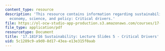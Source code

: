 ```yaml
---
content_type: resource
description: 'This resource contains information regarding sustainability: political
  economy, science, and policy: Critical drivers.'
file: https://ol-ocw-studio-app-production.s3.amazonaws.com/courses/17-181-sustainability-political-economy-science-and-policy-fall-2016/5c1289c9a9d08d1743eae13e315f0aab_MIT17_181F16_Week5.pdf
file_type: application/pdf
resourcetype: Document
title: '17.181F16 Sustainability: Lecture Slides 5 - Critical Drivers'
uid: 5c1289c9-a9d0-8d17-43ea-e13e315f0aab
---
```

